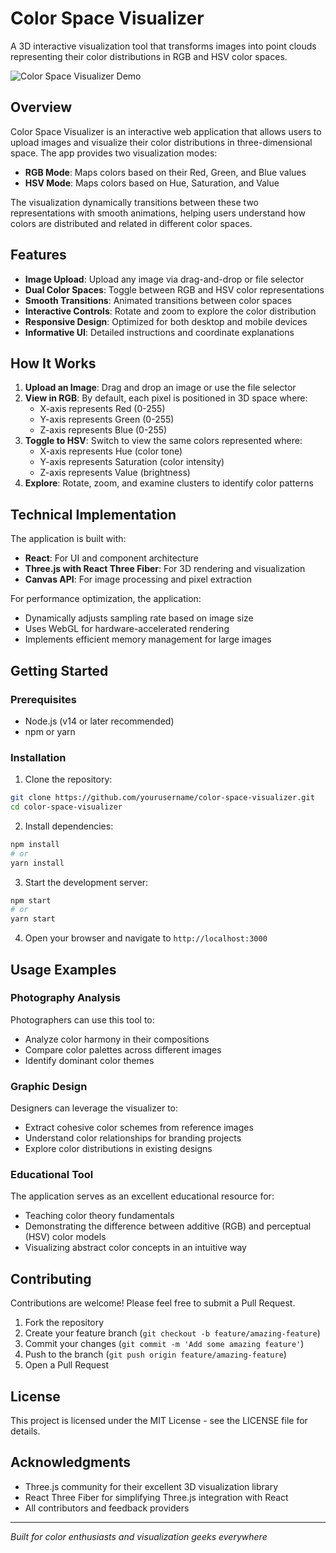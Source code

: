 # Color Space Visualizer

A 3D interactive visualization tool that transforms images into point clouds representing their color distributions in RGB and HSV color spaces.

![Color Space Visualizer Demo](https://github.com/yourusername/color-space-visualizer/assets/demo.gif)

## Overview

Color Space Visualizer is an interactive web application that allows users to upload images and visualize their color distributions in three-dimensional space. The app provides two visualization modes:

- **RGB Mode**: Maps colors based on their Red, Green, and Blue values
- **HSV Mode**: Maps colors based on Hue, Saturation, and Value

The visualization dynamically transitions between these two representations with smooth animations, helping users understand how colors are distributed and related in different color spaces.

## Features

- **Image Upload**: Upload any image via drag-and-drop or file selector
- **Dual Color Spaces**: Toggle between RGB and HSV color representations
- **Smooth Transitions**: Animated transitions between color spaces
- **Interactive Controls**: Rotate and zoom to explore the color distribution
- **Responsive Design**: Optimized for both desktop and mobile devices
- **Informative UI**: Detailed instructions and coordinate explanations

## How It Works

1. **Upload an Image**: Drag and drop an image or use the file selector
2. **View in RGB**: By default, each pixel is positioned in 3D space where:
   - X-axis represents Red (0-255)
   - Y-axis represents Green (0-255)
   - Z-axis represents Blue (0-255)
3. **Toggle to HSV**: Switch to view the same colors represented where:
   - X-axis represents Hue (color tone)
   - Y-axis represents Saturation (color intensity)
   - Z-axis represents Value (brightness)
4. **Explore**: Rotate, zoom, and examine clusters to identify color patterns

## Technical Implementation

The application is built with:

- **React**: For UI and component architecture
- **Three.js with React Three Fiber**: For 3D rendering and visualization
- **Canvas API**: For image processing and pixel extraction

For performance optimization, the application:

- Dynamically adjusts sampling rate based on image size
- Uses WebGL for hardware-accelerated rendering
- Implements efficient memory management for large images

## Getting Started

### Prerequisites

- Node.js (v14 or later recommended)
- npm or yarn

### Installation

1. Clone the repository:
```bash
git clone https://github.com/yourusername/color-space-visualizer.git
cd color-space-visualizer
```

2. Install dependencies:
```bash
npm install
# or
yarn install
```

3. Start the development server:
```bash
npm start
# or
yarn start
```

4. Open your browser and navigate to `http://localhost:3000`

## Usage Examples

### Photography Analysis

Photographers can use this tool to:
- Analyze color harmony in their compositions
- Compare color palettes across different images
- Identify dominant color themes

### Graphic Design

Designers can leverage the visualizer to:
- Extract cohesive color schemes from reference images
- Understand color relationships for branding projects
- Explore color distributions in existing designs

### Educational Tool

The application serves as an excellent educational resource for:
- Teaching color theory fundamentals
- Demonstrating the difference between additive (RGB) and perceptual (HSV) color models
- Visualizing abstract color concepts in an intuitive way

## Contributing

Contributions are welcome! Please feel free to submit a Pull Request.

1. Fork the repository
2. Create your feature branch (`git checkout -b feature/amazing-feature`)
3. Commit your changes (`git commit -m 'Add some amazing feature'`)
4. Push to the branch (`git push origin feature/amazing-feature`)
5. Open a Pull Request

## License

This project is licensed under the MIT License - see the LICENSE file for details.

## Acknowledgments

- Three.js community for their excellent 3D visualization library
- React Three Fiber for simplifying Three.js integration with React
- All contributors and feedback providers

---

*Built for color enthusiasts and visualization geeks everywhere*
